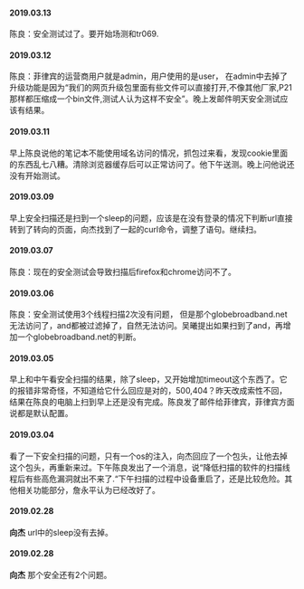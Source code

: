 

#### 2019.03.13
陈良：安全测试过了。要开始场测和tr069.
#### 2019.03.12
陈良：菲律宾的运营商用户就是admin，用户使用的是user， 在admin中去掉了升级功能是因为“我们的网页升级包里面有些文件可以直接打开,不像其他厂家,P21那样都压缩成一个bin文件,测试人认为这样不安全”。晚上发邮件明天安全测试应该有结果。
#### 2019.03.11
早上陈良说他的笔记本不能使用域名访问的情况，抓包过来看，发现cookie里面的东西乱七八糟。清除浏览器缓存后可以正常访问了。他下午送测。晚上问他说还没有开始测试。
#### 2019.03.09
早上安全扫描还是扫到一个sleep的问题，应该是在没有登录的情况下判断url直接转到了转向的页面，向杰找到了一起的curl命令，调整了语句。继续扫。
#### 2019.03.07
陈良：现在的安全测试会导致扫描后firefox和chrome访问不了。
#### 2019.03.06
陈良：安全测试使用3个线程扫描2次没有问题， 但是那个globebroadband.net无法访问了，and都被过滤掉了，自然无法访问。吴曦提出如果扫到了and，再增加一个globebroadband.net的判断。
#### 2019.03.05
早上和中午看安全扫描的结果，除了sleep，又开始增加timeout这个东西了。它的报错非常奇怪，不知道给它什么回应是对的，500,404？昨天改成索性不回，结果在陈良的电脑上扫到早上还是没有完成。陈良发了邮件给菲律宾，菲律宾方面说都是默认配置。
#### 2019.03.04
看了一下安全扫描的问题，只有一个os的注入，向杰回应了一个包头，让他去掉这个包头，再重新来过。下午陈良发出了一个消息，说“降低扫描的软件的扫描线程后有些高危漏洞就出不来了.“下午扫描的过程中设备重启了，还是比较危险。其他相关功能部分，詹永平认为已经改好了。
#### 2019.02.28
**向杰** url中的sleep没有去掉。
#### 2019.02.28
**向杰** 那个安全还有2个问题。